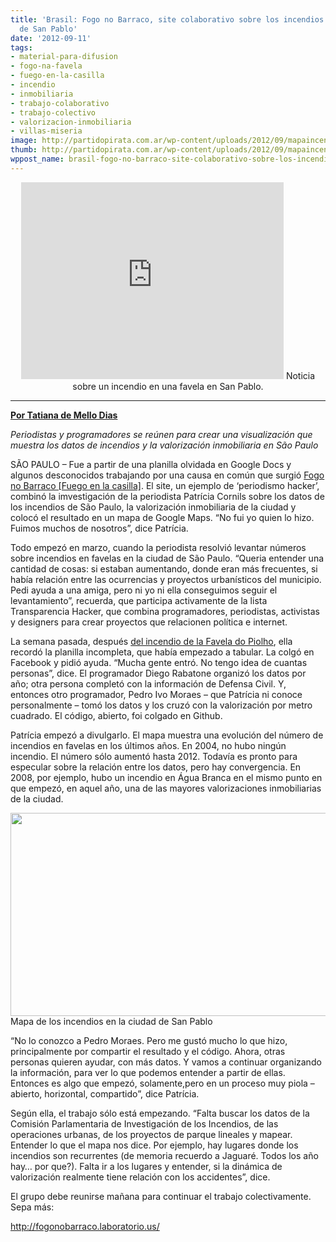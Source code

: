 ```yaml
---
title: 'Brasil: Fogo no Barraco, site colaborativo sobre los incendios en favelas
  de San Pablo'
date: '2012-09-11'
tags:
- material-para-difusion
- fogo-na-favela
- fuego-en-la-casilla
- incendio
- inmobiliaria
- trabajo-colaborativo
- trabajo-colectivo
- valorizacion-inmobiliaria
- villas-miseria
image: http://partidopirata.com.ar/wp-content/uploads/2012/09/mapaincendios.jpg
thumb: http://partidopirata.com.ar/wp-content/uploads/2012/09/mapaincendios-150x150.jpg
wppost_name: brasil-fogo-no-barraco-site-colaborativo-sobre-los-incendios-en-favelas-de-san-pablo
---
```


<center>
<iframe src="http://www.youtube.com/embed/_6s5KOt6h9k" frameborder="0" width="420" height="315"></iframe>
Noticia sobre un incendio en una favela en San Pablo.</center>

<hr />

<strong><a href="http://blogs.estadao.com.br/link/fogo-no-barraco-estamos-so-comecando/" target="_blank">Por Tatiana de Mello Dias</a></strong>

<em>Periodistas y programadores se reúnen para crear una visualización que muestra los datos de incendios y la valorización inmobiliaria en São Paulo</em>

SÃO PAULO – Fue a partir de una planilla olvidada en Google Docs y algunos desconocidos trabajando por una causa en común que surgió <a href="http://fogonobarraco.laboratorio.us/" target="_blank">Fogo no Barraco [Fuego en la casilla]</a>. El site, un ejemplo de ‘periodismo hacker’, combinó la imvestigación de la periodista Patrícia Cornils sobre los datos de los incendios de São Paulo, la valorización inmobiliaria de la ciudad y colocó el resultado en un mapa de Google Maps. “No fui yo quien lo hizo. Fuimos muchos de nosotros”, dice Patrícia.

Todo empezó en marzo, cuando la periodista resolvió levantar números sobre incendios en favelas en la ciudad de São Paulo. “Queria entender una cantidad de cosas: si estaban aumentando, donde eran más frecuentes, si había relación entre las ocurrencias y proyectos urbanísticos del municipio. Pedi ayuda a una amiga, pero ni yo ni ella conseguimos seguir el levantamiento”, recuerda, que participa activamente de la lista Transparencia Hacker, que combina programadores, periodistas, activistas y designers para crear proyectos que relacionen política e internet.

La semana pasada, después <a href="http://www.estadao.com.br/noticias/cidades,incendio-destroi-parte-de-favela-em-paraisopolis-zona-sul-de-sp,928462,0.htm" target="_blank">del incendio de la Favela do Piolho</a>, ella recordó la planilla incompleta, que había empezado a tabular. La colgó en Facebook y pidió ayuda. “Mucha gente entró. No tengo idea de cuantas personas”, dice. El programador Diego Rabatone organizó los datos por año; otra persona completó con la información de Defensa Civil. Y, entonces otro programador, Pedro Ivo Moraes – que Patrícia ni conoce personalmente – tomó los datos y los cruzó con la valorización por metro cuadrado. El código, abierto, foi colgado en Github.

Patrícia empezó a divulgarlo. El mapa muestra una evolución del número de incendios en favelas en los últimos años. En 2004, no hubo ningún incendio. El número sólo aumentó hasta 2012. Todavía es pronto para especular sobre la relación entre los datos, pero hay convergencia. En 2008, por ejemplo, hubo un incendio en Água Branca en el mismo punto en que empezó, en aquel año, una de las mayores valorizaciones inmobiliarias de la ciudad.

<a href="http://partidopirata.com.ar/wp-content/uploads/2012/09/mapaincendios.jpg"><img title="mapaincendios" src="http://partidopirata.com.ar/wp-content/uploads/2012/09/mapaincendios.jpg" alt="" width="531" height="325" /></a> Mapa de los incendios en la ciudad de San Pablo


“No lo conozco a Pedro Moraes. Pero me gustó mucho lo que hizo, principalmente por compartir el resultado y el código. Ahora, otras personas quieren ayudar, con más datos. Y vamos a continuar organizando la información, para ver lo que podemos entender a partir de ellas. Entonces es algo que empezó, solamente,pero en un proceso muy piola – abierto, horizontal, compartido”, dice Patrícia.

Según ella, el trabajo sólo está empezando. “Falta buscar los datos de la Comisión Parlamentaria de Investigación de los Incendios, de las operaciones urbanas, de los proyectos de parque lineales y mapear. Entender lo que el mapa nos dice. Por ejemplo, hay lugares donde los incendios son recurrentes (de memoria recuerdo a Jaguaré. Todos los año hay… por que?). Falta ir a los lugares y entender, si la dinámica de valorización realmente tiene relación con los accidentes”, dice.

El grupo debe reunirse mañana para continuar el trabajo colectivamente. Sepa más:

<a href="http://fogonobarraco.laboratorio.us/">http://fogonobarraco.laboratorio.us/</a>
